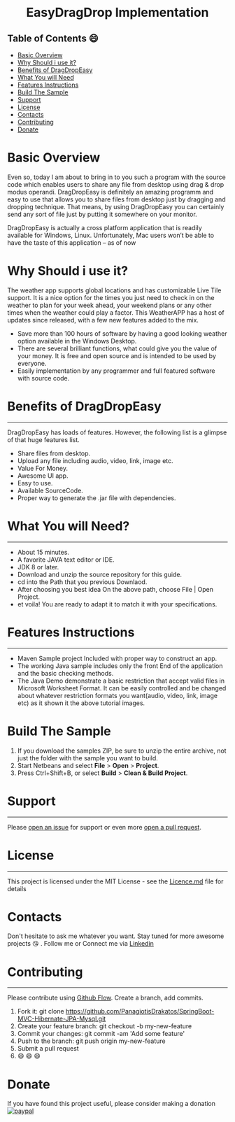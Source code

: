 
<h1 align="center">
  <br>
  <a href="" alt="Markdownify" width="200"></a>
  <br>
  EasyDragDrop Implementation
  <br>
</h1>





## Table of Contents :smile:

  - [Basic Overview](#basic-overview)
  - [Why Should i use it?](#why-should-i-use-it)
  - [Benefits of DragDropEasy](#benefits-of-dragdropeasy)
  - [What You will Need](#what-you-will-need)
  - [Features Instructions](#features-instructions)
  - [Build The Sample](#build-the-sample)
  - [Support](#support)
  - [License](#license)
  - [Contacts](#contacts)
  - [Contributing](#contributing)
  - [Donate](#donate)


# Basic Overview
Even so, today I am about to bring in to you such a program with the source code which enables users to share any file from desktop using drag & drop modus operandi. DragDropEasy is definitely an amazing programm and easy to use that allows you to share files from desktop just by dragging and dropping technique. That means, by using DragDropEasy you can certainly send any sort of file just by putting it somewhere on your monitor.

 DragDropEasy is actually a cross platform application that is readily available for Windows, Linux. Unfortunately, Mac  users won’t be able to have the taste of this application – as of now 

# Why Should i use it?
The weather app supports global locations and has customizable Live Tile support. It is a nice option for the times you just need to check in on the weather to plan for your week ahead, your weekend plans or any other times when the weather could play a factor. This WeatherAPP has a host of updates since released, with a few new features added to the mix.

 * Save more than 100 hours of software by having a good looking weather option available in the Windows Desktop.
 * There are several brilliant functions, what could give you the value of your money. It is free and open source and is intended to be used by everyone.
 * Easily implementation by any programmer and full featured software with source code.
 
 
# Benefits of DragDropEasy
___
DragDropEasy has loads of features. However, the following list is a glimpse of that huge features list.

* Share files from desktop.
* Upload any file including audio, video, link, image etc.
* Value For Money.
* Awesome UI app.
* Easy to use.
* Available SourceCode.
* Proper way to generate the .jar file with dependencies.

# What You will Need?
___

* About 15 minutes.
* A favorite JAVA text editor or IDE.
* JDK 8 or later.
* Download and unzip the source repository for this guide.
* cd into the Path that you previous Downlaod.
* After choosing you best idea On the above path, choose File | Open Project.
* et voila! You are ready to adapt it to match it with your specifications.

# Features Instructions
___
*  Maven Sample project Included with proper way to construct an app.
*  The working Java sample includes only the front End of the application and the basic checking methods.
*  The Java Demo demonstrate a basic restriction that accept valid files in Microsoft Worksheet Format. It can be easily controlled and be changed about whatever restriction formats you want(audio, video, link, image etc) as it shown it the above tutorial images.



# Build The Sample
<ol>
<li>If you download the samples ZIP, be sure to unzip the entire archive, not just the folder with the sample you want to build. </li>
<li>Start Netbeans and select <strong>File</strong> &gt; <strong>Open</strong> &gt; <strong>Project</strong>.</li>
<li>Press Ctrl+Shift+B, or select <strong>Build</strong> &gt; <strong>Clean & Build Project</strong>.</li>
</ol>



# Support
___
Please [open an issue](https://github.com/PanagiotisDrakatos/SpringBoot-MVC-Hibernate-JPA-Mysql/issues) for support or even more [open a pull request](https://github.com/PanagiotisDrakatos/SpringBoot-MVC-Hibernate-JPA-Mysql/pulls).



# License
___
<p> This project is licensed under the MIT License - see the <a href="https://github.com/PanagiotisDrakatos/JavaRansomware/blob/master/LICENSE">Licence.md</a> file for details</p>


# Contacts

Don't hesitate to ask me whatever you want. Stay tuned for more awesome projects :kissing_heart: . Follow me or Connect me via <a href="https://www.linkedin.com/in/panagiotis-drakatos-b56a0385/">Linkedin<a/>

# Contributing
___
Please contribute using [Github Flow](https://github.com/PanagiotisDrakatos/SpringBoot-MVC-Hibernate-JPA-Mysql). Create a branch, add commits.

 1. Fork it: git clone https://github.com/PanagiotisDrakatos/SpringBoot-MVC-Hibernate-JPA-Mysql.git
 2. Create your feature branch: git checkout -b my-new-feature
 3. Commit your changes: git commit -am 'Add some feature'
 4. Push to the branch: git push origin my-new-feature
 5. Submit a pull request 
 6. :smile: :smile: :smile:
 
 
 
 # Donate
 If you have found this project useful, please consider making a donation     
  [![paypal](https://www.paypalobjects.com/en_US/i/btn/btn_donateCC_LG.gif)](https://www.paypal.me/Drakatos)
